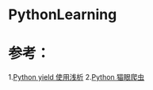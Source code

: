 # PythonLearning
# 参考：
1.[Python yield 使用浅析](https://www.ibm.com/developerworks/cn/opensource/os-cn-python-yield/)
2.[Python 猫眼爬虫](https://www.bilibili.com/video/av31697253?share_medium=android&share_source=qq&bbid=EChJfRh8Hnoffk1_AzEDMQMxUzUCZgU0A38Dinfoc&ts=1538295452321)
